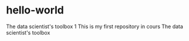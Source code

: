 # hello-world
The data scientist's toolbox 1
This is my first repository in cours The data scientist's toolbox

